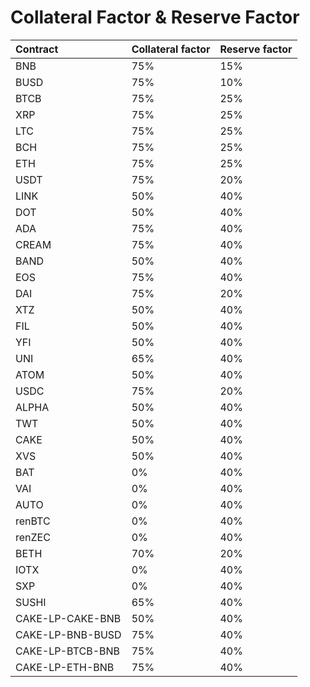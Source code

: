 # Collateral Factor & Reserve Factor

| Contract | Collateral factor | Reserve factor |
| :--- | :--- | :--- |
| BNB | 75% | 15% |
| BUSD | 75% | 10% |
| BTCB | 75% | 25% |
| XRP | 75% | 25% |
| LTC | 75% | 25% |
| BCH | 75% | 25% |
| ETH | 75% | 25% |
| USDT | 75% | 20% |
| LINK | 50% | 40% |
| DOT | 50% | 40% |
| ADA | 75% | 40% |
| CREAM | 75% | 40% |
| BAND | 50% | 40% |
| EOS | 75% | 40% |
| DAI | 75% | 20% |
| XTZ | 50% | 40% |
| FIL | 50% | 40% |
| YFI | 50% | 40% |
| UNI | 65% | 40% |
| ATOM | 50% | 40% |
| USDC | 75% | 20% |
| ALPHA | 50% | 40% |
| TWT | 50% | 40% |
| CAKE | 50% | 40% |
| XVS | 50% | 40% |
| BAT | 0% | 40% |
| VAI | 0% | 40% |
| AUTO | 0% | 40% |
| renBTC | 0% | 40% |
| renZEC | 0% | 40% |
| BETH | 70% | 20% |
| IOTX | 0% | 40% |
| SXP | 0% | 40% |
| SUSHI | 65% | 40% |
| CAKE-LP-CAKE-BNB | 50% | 40% |
| CAKE-LP-BNB-BUSD | 75% | 40% |
| CAKE-LP-BTCB-BNB | 75% | 40% |
| CAKE-LP-ETH-BNB | 75% | 40% |

